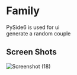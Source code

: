 # Family
PySide6 is used for ui\
generate a random couple
## Screen Shots
![Screenshot (18)](https://user-images.githubusercontent.com/88179607/138000187-cf218bf6-a3f1-474e-853a-ae788e375fd1.png)
